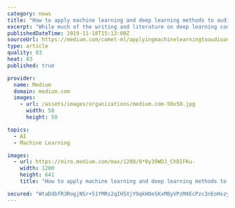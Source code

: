 ```yaml
---
category: news
title: "How to apply machine learning and deep learning methods to audio analysis"
excerpt: "While much of the writing and literature on deep learning concerns computer vision and natural language processing (NLP), audio analysis — a field that includes automatic speech recognition (ASR), digital signal processing, and music classification ..."
publishedDateTime: 2019-11-18T15:13:00Z
sourceUrl: https://medium.com/comet-ml/applyingmachinelearningtoaudioanalysis-utm-source-kdnuggets11-19-e160b069e88
type: article
quality: 83
heat: 83
published: true

provider:
  name: Medium
  domain: medium.com
  images:
    - url: /assets/images/organizations/medium.com-50x50.jpg
      width: 50
      height: 50

topics:
  - AI
  - Machine Learning

images:
  - url: https://miro.medium.com/max/1200/0*0y39WDJ_ChDIFKu-
    width: 1200
    height: 641
    title: "How to apply machine learning and deep learning methods to audio analysis"

secured: "WtaDdbfR3RogjNSr+51YMRs2qIH5XjY9qkH0eSKxMByVPzM4EcPzc3nEoHxzyIYMf4I/zrJ22TeUFh1eoqg2FyOGwq9RcC2yfmyQh8w7+Gom5Lrr69Rq+ybfvMMIjZs8zmPqpm4U8jwdoEyijoUWoWxaiC9Noc/48NnTOs4KI3kPS0bUo062EoHwAb0RNPJnRmgSM2ytGIQMQa88bbLFE4U5eXUo9gMUkH1OjO95LeuvS7+8uiN4WyQUdt2nFzoGVE86DWGgGG4CeA1dFtaGCQ==;pMoGy6ptzl7nLqjpitr49A=="
---
```


